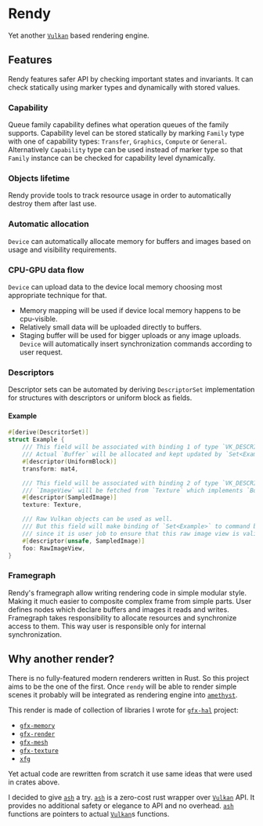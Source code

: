 
# Rendy

Yet another [`Vulkan`] based rendering engine.

## Features

Rendy features safer API by checking important states and invariants.
It can check statically using marker types and dynamically with stored values.

### Capability

Queue family capability defines what operation queues of the family supports.
Capability level can be stored statically by marking `Family` type with one of capability types: `Transfer`, `Graphics`, `Compute` or `General`.
Alternatively `Capability` type can be used instead of marker type so that `Family` instance can be checked for capability level dynamically.

### Objects lifetime

Rendy provide tools to track resource usage in order to automatically destroy them after last use.

### Automatic allocation

`Device` can automatically allocate memory for buffers and images based on usage and visibility requirements.

### CPU-GPU data flow

`Device` can upload data to the device local memory choosing most appropriate technique for that.
* Memory mapping will be used if device local memory happens to be cpu-visible.
* Relatively small data will be uploaded directly to buffers.
* Staging buffer will be used for bigger uploads or any image uploads.
`Device` will automatically insert synchronization commands according to user request.

### Descriptors

Descriptor sets can be automated by deriving `DescriptorSet` implementation for structures with descriptors or uniform block as fields.

#### Example

```rust
#[derive(DescritorSet)]
struct Example {
    /// This field will be associated with binding 1 of type `VK_DESCRIPTOR_TYPE_UNIFORM_BUFFER`.
    /// Actual `Buffer` will be allocated and kept updated by `Set<Example>`.
    #[descriptor(UniformBlock)]
    transform: mat4,

    /// This field will be associated with binding 2 of type `VK_DESCRIPTOR_TYPE_SAMPLED_IMAGE`.
    /// `ImageView` will be fetched from `Texture` which implements `Borrow<ImageView>`.
    #[descriptor(SampledImage)]
    texture: Texture,

    /// Raw Vulkan objects can be used as well.
    /// But this field will make binding of `Set<Example>` to command buffer to require unsafe operation
    /// since it is user job to ensure that this raw image view is valid during command buffer execution.
    #[descriptor(unsafe, SampledImage)]
    foo: RawImageView,
}
```

### Framegraph

Rendy's framegraph allow writing rendering code in simple modular style. Making it much easier to composite complex frame from simple parts.
User defines nodes which declare buffers and images it reads and writes. Framegraph takes responsibility to allocate resources and synchronize access to them.
This way user is responsible only for internal synchronization.

## Why another render?

There is no fully-featured modern renderers written in Rust. So this project aims to be the one of the first.
Once `rendy` will be able to render simple scenes it probably will be integrated as rendering engine into [`amethyst`].

This render is made of collection of libraries I wrote for [`gfx-hal`] project:
* [`gfx-memory`]
* [`gfx-render`]
* [`gfx-mesh`]
* [`gfx-texture`]
* [`xfg`]

Yet actual code are rewritten from scratch it use same ideas that were used in crates above.

I decided to give [`ash`] a try. [`ash`] is a zero-cost rust wrapper over [`Vulkan`] API.
It provides no additional safety or elegance to API and no overhead. [`ash`] functions are pointers to actual [`Vulkan`]s functions.

[`ash`]: https://github.com/MaikKlein/ash
[`gfx-hal`]: https://github.com/gfx-rs/gfx
[`gfx-memory`]: https://github.com/gfx-rs/gfx-memory
[`gfx-render`]: https://github.com/gfx-rs/gfx-render
[`gfx-mesh`]: https://github.com/omni-viral/gfx-mesh
[`gfx-texture`]: https://github.com/omni-viral/gfx-texture
[`xfg`]: https://github.com/omni-viral/xfg-rs
[`Vulkan`]: https://www.khronos.org/vulkan/
[`Vulkan`-portability]: https://www.khronos.org/vulkan/portability-initiative
[`amethyst`]: https://github.com/amethyst/amethyst
